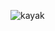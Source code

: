 ![kayak](https://user-images.githubusercontent.com/288160/49619244-a5e98c80-f970-11e8-850a-c95a2e8b7f86.gif)
